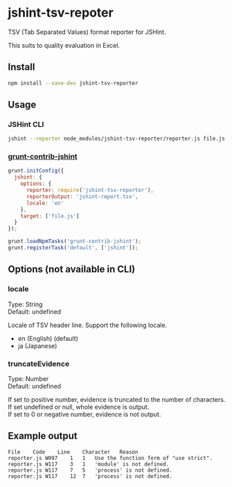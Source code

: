 # jshint-tsv-repoter

TSV (Tab Separated Values) format reporter for JSHint.

This suits to quality evaluation in Excel.

## Install

```sh
npm install --save-dev jshint-tsv-reporter
```

## Usage

### JSHint CLI

```sh
jshint --reporter node_modules/jshint-tsv-reporter/reporter.js file.js
```

### [grunt-contrib-jshint](https://github.com/gruntjs/grunt-contrib-jshint)

```js
grunt.initConfig({
  jshint: {
    options: {
      reporter: require('jshint-tsv-reporter'),
      reporterOutput: 'jshint-report.tsv',
      locale: 'en'
    },
    target: ['file.js']
  }
});

grunt.loadNpmTasks('grunt-contrib-jshint');
grunt.registerTask('default', ['jshint']);
```

## Options (not available in CLI)

### locale

Type: String  
Default: undefined

Locale of TSV header line.
Support the following locale.

* en (English) (default)
* ja (Japanese)

### truncateEvidence

Type: Number  
Default: undefined

If set to positive number, evidence is truncated to the number of characters.  
If set undefined or null, whole evidence is output.  
If set to 0 or negative number, evidence is not output.


## Example output

```
File	Code	Line	Character	Reason
reporter.js	W097	1	1	Use the function form of "use strict".
reporter.js	W117	3	1	'module' is not defined.
reporter.js	W117	7	5	'process' is not defined.
reporter.js	W117	12	7	'process' is not defined.
```

